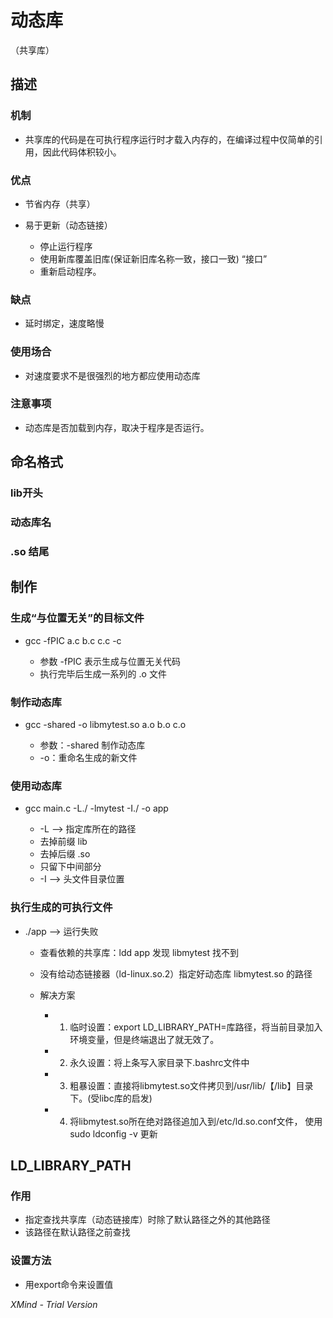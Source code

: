 # 动态库
（共享库）

## 描述

### 机制

- 共享库的代码是在可执行程序运行时才载入内存的，在编译过程中仅简单的引用，因此代码体积较小。

### 优点

- 节省内存（共享）
- 易于更新（动态链接）

	- 停止运行程序
	- 使用新库覆盖旧库(保证新旧库名称一致，接口一致) “接口”
	- 重新启动程序。

### 缺点

- 延时绑定，速度略慢

### 使用场合

- 对速度要求不是很强烈的地方都应使用动态库

### 注意事项

- 动态库是否加载到内存，取决于程序是否运行。

## 命名格式

### lib开头

### 动态库名

### .so 结尾

## 制作

### 生成“与位置无关”的目标文件

- gcc -fPIC a.c b.c c.c -c

	- 参数 -fPIC 表示生成与位置无关代码
	- 执行完毕后生成一系列的 .o 文件

### 制作动态库

- gcc -shared -o libmytest.so a.o b.o c.o

	- 参数：-shared 制作动态库
	- -o：重命名生成的新文件

### 使用动态库

- gcc main.c -L./ -lmytest -I./ -o app

	- -L --> 指定库所在的路径
	- 去掉前缀 lib
	- 去掉后缀 .so
	- 只留下中间部分
	- -I --> 头文件目录位置

### 执行生成的可执行文件

- ./app --> 运行失败

	- 查看依赖的共享库：ldd app 发现 libmytest 找不到
	- 没有给动态链接器（ld-linux.so.2）指定好动态库 libmytest.so 的路径
	- 解决方案

		- 1. 临时设置：export LD_LIBRARY_PATH=库路径，将当前目录加入环境变量，但是终端退出了就无效了。
		- 2. 永久设置：将上条写入家目录下.bashrc文件中
		- 3. 粗暴设置：直接将libmytest.so文件拷贝到/usr/lib/【/lib】目录下。(受libc库的启发)
		- 4. 将libmytest.so所在绝对路径追加入到/etc/ld.so.conf文件，
   使用sudo ldconfig -v 更新

## LD_LIBRARY_PATH

### 作用

- 指定查找共享库（动态链接库）时除了默认路径之外的其他路径
- 该路径在默认路径之前查找

### 设置方法

- 用export命令来设置值

*XMind - Trial Version*